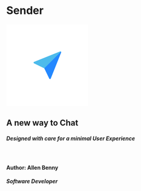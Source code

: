 # Sender
![Sender](/images/ic_launcher_foreground.png)
## A new way to Chat 
##### Designed with care for a minimal User Experience
&nbsp; 
#### Author: Allen Benny
##### Software Developer
